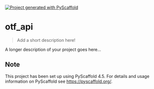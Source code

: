 <!-- These are examples of badges you might want to add to your README:
     please update the URLs accordingly

[![Built Status](https://api.cirrus-ci.com/github/<USER>/otf_api.svg?branch=main)](https://cirrus-ci.com/github/<USER>/otf_api)
[![ReadTheDocs](https://readthedocs.org/projects/otf_api/badge/?version=latest)](https://otf_api.readthedocs.io/en/stable/)
[![Coveralls](https://img.shields.io/coveralls/github/<USER>/otf_api/main.svg)](https://coveralls.io/r/<USER>/otf_api)
[![PyPI-Server](https://img.shields.io/pypi/v/otf_api.svg)](https://pypi.org/project/otf_api/)
[![Conda-Forge](https://img.shields.io/conda/vn/conda-forge/otf_api.svg)](https://anaconda.org/conda-forge/otf_api)
[![Monthly Downloads](https://pepy.tech/badge/otf_api/month)](https://pepy.tech/project/otf_api)
[![Twitter](https://img.shields.io/twitter/url/http/shields.io.svg?style=social&label=Twitter)](https://twitter.com/otf_api)
-->

[![Project generated with PyScaffold](https://img.shields.io/badge/-PyScaffold-005CA0?logo=pyscaffold)](https://pyscaffold.org/)

# otf_api

> Add a short description here!

A longer description of your project goes here...


<!-- pyscaffold-notes -->

## Note

This project has been set up using PyScaffold 4.5. For details and usage
information on PyScaffold see https://pyscaffold.org/.
